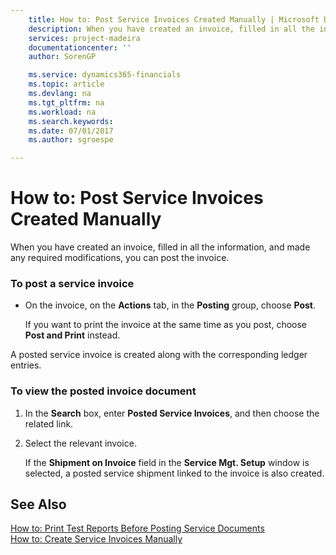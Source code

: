 ```yaml
---
    title: How to: Post Service Invoices Created Manually | Microsoft Docs
    description: When you have created an invoice, filled in all the information, and made any required modifications, you can post the invoice.
    services: project-madeira
    documentationcenter: ''
    author: SorenGP

    ms.service: dynamics365-financials
    ms.topic: article
    ms.devlang: na
    ms.tgt_pltfrm: na
    ms.workload: na
    ms.search.keywords:
    ms.date: 07/01/2017
    ms.author: sgroespe

---
```

# How to: Post Service Invoices Created Manually
When you have created an invoice, filled in all the information, and made any required modifications, you can post the invoice.  
  
### To post a service invoice  
  
-   On the invoice, on the **Actions** tab, in the **Posting** group, choose **Post**.  
  
     If you want to print the invoice at the same time as you post, choose **Post and Print** instead.  
  
 A posted service invoice is created along with the corresponding ledger entries.  
  
### To view the posted invoice document  
  
1.  In the **Search** box, enter **Posted Service Invoices**, and then choose the related link.  
  
2.  Select the relevant invoice.  
  
     If the **Shipment on Invoice** field in the **Service Mgt. Setup** window is selected, a posted service shipment linked to the invoice is also created.  
  
## See Also  
 [How to: Print Test Reports Before Posting Service Documents](../how-to-print-test-reports-before-posting-service-documents.md)   
 [How to: Create Service Invoices Manually](../how-to-create-service-invoices-manually.md)